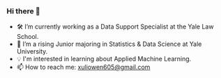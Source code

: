 ### Hi there 👋

- 🛠️ I’m currently working as a Data Support Specialist at the Yale Law School.
- 📘 I’m a rising Junior majoring in Statistics & Data Science at Yale University.
- 💡 I'm interested in learning about Applied Machine Learning.
- 📫 How to reach me: xuliowen605@gmail.com

<!--
**owenxuli/owenxuli** is a ✨ _special_ ✨ repository because its `README.md` (this file) appears on your GitHub profile.

Here are some ideas to get you started:

- 🔭 I’m currently working on Endeavor México as a Data & Analytics Engineer Fellow.
- 🌱 I’m currently majoring in Statistics & Data Science, and Economics at Yale University.
- 👯 I’m looking to collaborate on ...
- 🤔 I’m looking for help with ...
- 💬 Ask me about ...
- 📫 How to reach me: ...
- 😄 Pronouns: ...
- ⚡ Fun fact: ...
-->
